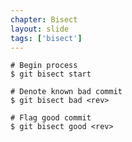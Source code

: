 ```yaml
---
chapter: Bisect
layout: slide
tags: ['bisect']
---
```


	# Begin process
	$ git bisect start

	# Denote known bad commit
	$ git bisect bad <rev>

	# Flag good commit
	$ git bisect good <rev>
